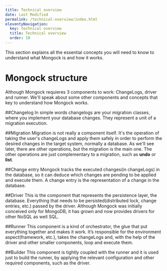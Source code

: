 ```yaml
---
title: Technical overview
date: Last Modified 
permalink: /technical-overview/index.html
eleventyNavigation:
  key: technical overview 
  title: Technical overview
  order: 10
---
```


This section explains all the essential concepts you will need to know to understand what Mongock is and how it works. 


# Mongock structure 
Although Mongock requieres 3 components to work: ChangeLogs, driver and runner. We'll speak about some other components and concepts
that key to understand how Mongock works.

##Changelog
In simple words changelogs are your migration classes, where you implement your database changes. They represent a unit of a migration execution.

##Migration
Migration is not really a component itself. It's the operation of taking the user's changeLogs and apply them safely in order to perform the desired changes
in the target system, normally a database. As we'll see later, there are other operations, but the migration is the main one. The other operations are just 
complementary to a migration, such as **undo** or **list**.


##Change entry
Mongock tracks the executed changes(in changeLogs) in the database, so it can deduce which changes are pending to be applied and execute them. A change entry is the representation of a change in the database.

##Driver
This is the component that represents the persistence layer, the database. Everything that needs to be persisted(distributed lock, change entries, etc.) passed by the driver.
Although Mongock was initially conceived only for MongoDB, it has grown and now provides drivers for other NoSQL as well SQL.  

##Runner
This component is a kind of orchestrator, the glue that put everything together and makes it work. It’s responsible for the environment aspect(framework, etc.), takes the changeLogs and, with the help of the driver and other smaller components, loop and execute them.

##Builder
This component is tightly coupled with the runner and it is used just to build the runner, by applying the relevant configuration and other required components, such as the driver.
